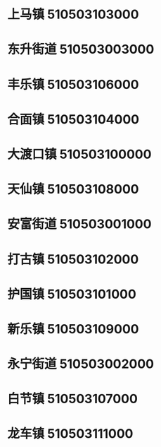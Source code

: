 # 上马镇 510503103000
# 东升街道 510503003000
# 丰乐镇 510503106000
# 合面镇 510503104000
# 大渡口镇 510503100000
# 天仙镇 510503108000
# 安富街道 510503001000
# 打古镇 510503102000
# 护国镇 510503101000
# 新乐镇 510503109000
# 永宁街道 510503002000
# 白节镇 510503107000
# 龙车镇 510503111000
